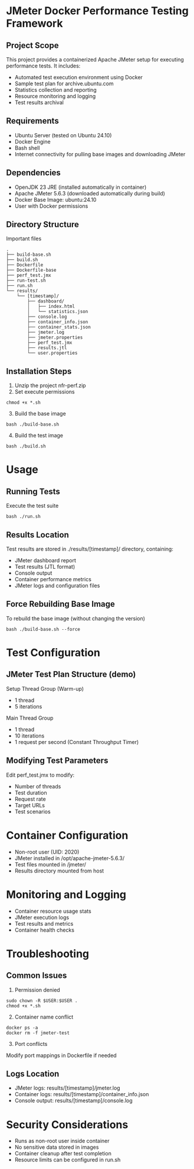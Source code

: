 # JMeter Docker Performance Testing Framework

## Project Scope
This project provides a containerized Apache JMeter setup for executing performance tests. It includes:
- Automated test execution environment using Docker
- Sample test plan for archive.ubuntu.com
- Statistics collection and reporting
- Resource monitoring and logging
- Test results archival

## Requirements
- Ubuntu Server (tested on Ubuntu 24.10)
- Docker Engine
- Bash shell
- Internet connectivity for pulling base images and downloading JMeter

## Dependencies
- OpenJDK 23 JRE (installed automatically in container)
- Apache JMeter 5.6.3 (downloaded automatically during build)
- Docker Base Image: ubuntu:24.10
- User with Docker permissions

## Directory Structure

Important files
```
.
├── build-base.sh
├── build.sh
├── Dockerfile
├── Dockerfile-base
├── perf_test.jmx
├── run-test.sh
├── run.sh
└── results/
    └── [timestamp]/
        ├── dashboard/
        │   ├── index.html
        │   └── statistics.json
        ├── console.log
        ├── container_info.json
        ├── container_stats.json
        ├── jmeter.log
        ├── jmeter.properties
        ├── perf_test.jmx
        ├── results.jtl
        └── user.properties
```

## Installation Steps

1. Unzip the project nfr-perf.zip
2. Set execute permissions
```
chmod +x *.sh
```
3. Build the base image
```
bash ./build-base.sh
```
4. Build the test image
```
bash ./build.sh
```

# Usage

## Running Tests

Execute the test suite
```
bash ./run.sh
```

## Results Location

Test results are stored in ./results/[timestamp]/ directory, containing:
- JMeter dashboard report
- Test results (JTL format)
- Console output
- Container performance metrics
- JMeter logs and configuration files

## Force Rebuilding Base Image

To rebuild the base image (without changing the version)
```
bash ./build-base.sh --force
```

# Test Configuration

## JMeter Test Plan Structure (demo)

Setup Thread Group (Warm-up)
- 1 thread
- 5 iterations

Main Thread Group
- 1 thread
- 10 iterations
- 1 request per second (Constant Throughput Timer)


## Modifying Test Parameters

Edit perf_test.jmx to modify:
- Number of threads
- Test duration
- Request rate
- Target URLs
- Test scenarios

# Container Configuration

- Non-root user (UID: 2020)
- JMeter installed in /opt/apache-jmeter-5.6.3/
- Test files mounted in /jmeter/
- Results directory mounted from host

# Monitoring and Logging

- Container resource usage stats
- JMeter execution logs
- Test results and metrics
- Container health checks

# Troubleshooting

## Common Issues

1. Permission denied
```
sudo chown -R $USER:$USER .
chmod +x *.sh
```

2. Container name conflict
```
docker ps -a
docker rm -f jmeter-test
```

3. Port conflicts

Modify port mappings in Dockerfile if needed

## Logs Location

- JMeter logs: results/[timestamp]/jmeter.log
- Container logs: results/[timestamp]/container_info.json
- Console output: results/[timestamp]/console.log

# Security Considerations

- Runs as non-root user inside container
- No sensitive data stored in images
- Container cleanup after test completion
- Resource limits can be configured in run.sh
